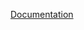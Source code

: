 [Documentation](https://docs.google.com/document/d/1DpVIO-cyU1V-vmU2es-vd-e_8tnBucGcr0zUksJEiHg/edit#heading=h.w7xs3lqrk7uw)
